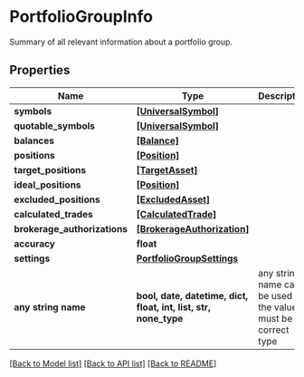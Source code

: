 # PortfolioGroupInfo

Summary of all relevant information about a portfolio group.

## Properties
Name | Type | Description | Notes
------------ | ------------- | ------------- | -------------
**symbols** | [**[UniversalSymbol]**](UniversalSymbol.md) |  | [optional] 
**quotable_symbols** | [**[UniversalSymbol]**](UniversalSymbol.md) |  | [optional] 
**balances** | [**[Balance]**](Balance.md) |  | [optional] 
**positions** | [**[Position]**](Position.md) |  | [optional] 
**target_positions** | [**[TargetAsset]**](TargetAsset.md) |  | [optional] 
**ideal_positions** | [**[Position]**](Position.md) |  | [optional] 
**excluded_positions** | [**[ExcludedAsset]**](ExcludedAsset.md) |  | [optional] 
**calculated_trades** | [**[CalculatedTrade]**](CalculatedTrade.md) |  | [optional] 
**brokerage_authorizations** | [**[BrokerageAuthorization]**](BrokerageAuthorization.md) |  | [optional] 
**accuracy** | **float** |  | [optional] 
**settings** | [**PortfolioGroupSettings**](PortfolioGroupSettings.md) |  | [optional] 
**any string name** | **bool, date, datetime, dict, float, int, list, str, none_type** | any string name can be used but the value must be the correct type | [optional]

[[Back to Model list]](../README.md#documentation-for-models) [[Back to API list]](../README.md#documentation-for-api-endpoints) [[Back to README]](../README.md)



